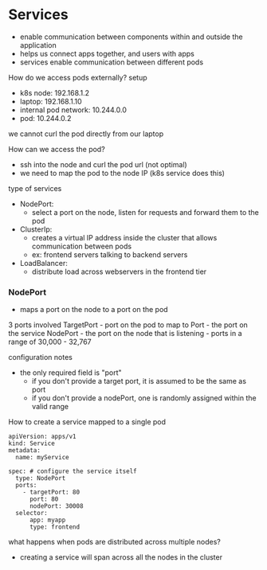 # Services 
- enable communication between components within and outside the application
- helps us connect apps together, and users with apps 
- services enable communication between different pods 

How do we access pods externally?
setup
- k8s node: 192.168.1.2
- laptop: 192.168.1.10
- internal pod network: 10.244.0.0
- pod: 10.244.0.2

we cannot curl the pod directly from our laptop

How can we access the pod?
- ssh into the node and curl the pod url (not optimal)
- we need to map the pod to the node IP (k8s service does this)

type of services
- NodePort: 
    - select a port on the node, listen for requests and forward them to the pod 
- ClusterIp:
    - creates a virtual IP address inside the cluster that allows communication between pods
    - ex: frontend servers talking to backend servers
- LoadBalancer: 
    - distribute load across webservers in the frontend tier

### NodePort 
- maps a port on the node to a port on the pod 

3 ports involved 
TargetPort - port on the pod to map to
Port - the port on the service
NodePort - the port on the node that is listening 
    - ports in a range of 30,000 - 32,767

configuration notes
- the only required field is "port"
    - if you don't provide a target port, it is assumed to be the same as port
    - if you don't provide a nodePort, one is randomly assigned within the valid range

How to create a service mapped to a single pod
```
apiVersion: apps/v1
kind: Service
metadata:
  name: myService

spec: # configure the service itself
  type: NodePort
  ports:
    - targetPort: 80
      port: 80
      nodePort: 30008
  selector:
      app: myapp
      type: frontend
```

what happens when pods are distributed across multiple nodes?
- creating a service will span across all the nodes in the cluster